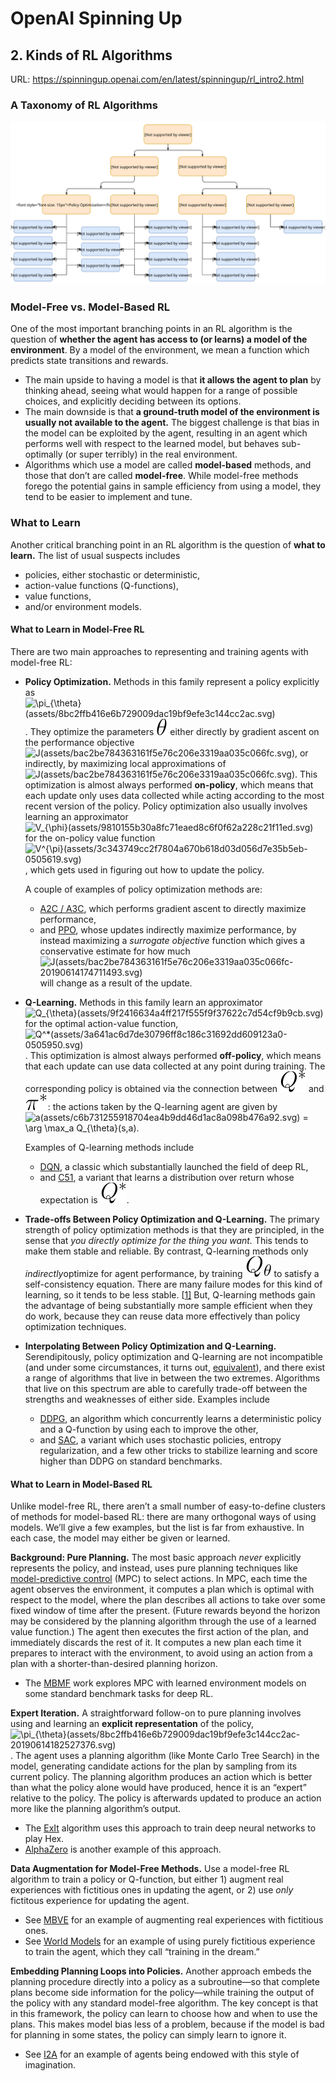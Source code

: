 # OpenAI Spinning Up

## 2. Kinds of RL Algorithms

URL: https://spinningup.openai.com/en/latest/spinningup/rl_intro2.html

### A Taxonomy of RL Algorithms

![rl_algorithms_9_15](assets/rl_algorithms_9_15.svg)

### Model-Free vs. Model-Based RL

One of the most important branching points in an RL algorithm is the question of **whether the agent has access to (or learns) a model of the environment**. By a model of the environment, we mean a function which predicts state transitions and rewards.

- The main upside to having a model is that **it allows the agent to plan** by thinking ahead, seeing what would happen for a range of possible choices, and explicitly deciding between its options.
- The main downside is that **a ground-truth model of the environment is usually not available to the agent.** The biggest challenge is that bias in the model can be exploited by the agent, resulting in an agent which performs well with respect to the learned model, but behaves sub-optimally (or super terribly) in the real environment.
- Algorithms which use a model are called **model-based** methods, and those that don’t are called **model-free**. While model-free methods forego the potential gains in sample efficiency from using a model, they tend to be easier to implement and tune.

### What to Learn

Another critical branching point in an RL algorithm is the question of **what to learn.** The list of usual suspects includes

- policies, either stochastic or deterministic,
- action-value functions (Q-functions),
- value functions,
- and/or environment models.

#### What to Learn in Model-Free RL

There are two main approaches to representing and training agents with model-free RL:

- **Policy Optimization.** Methods in this family represent a policy explicitly as ![\pi_{\theta}(assets/8bc2ffb416e6b729009dac19bf9efe3c144cc2ac.svg)](https://spinningup.openai.com/en/latest/_images/math/8bc2ffb416e6b729009dac19bf9efe3c144cc2ac.svg). They optimize the parameters ![\theta](assets/1a20bd03ccceae216a40cb69d3fb7a3970f6f275.svg) either directly by gradient ascent on the performance objective ![J(assets/bac2be784363161f5e76c206e3319aa035c066fc.svg)](https://spinningup.openai.com/en/latest/_images/math/bac2be784363161f5e76c206e3319aa035c066fc.svg), or indirectly, by maximizing local approximations of ![J(assets/bac2be784363161f5e76c206e3319aa035c066fc.svg)](https://spinningup.openai.com/en/latest/_images/math/bac2be784363161f5e76c206e3319aa035c066fc.svg). This optimization is almost always performed **on-policy**, which means that each update only uses data collected while acting according to the most recent version of the policy. Policy optimization also usually involves learning an approximator ![V_{\phi}(assets/9810155b30a8fc71eaed8c6f0f62a228c21f11ed.svg)](https://spinningup.openai.com/en/latest/_images/math/9810155b30a8fc71eaed8c6f0f62a228c21f11ed.svg) for the on-policy value function ![V^{\pi}(assets/3c343749cc2f7804a670b618d03d056d7e35b5eb-0505619.svg)](https://spinningup.openai.com/en/latest/_images/math/3c343749cc2f7804a670b618d03d056d7e35b5eb.svg), which gets used in figuring out how to update the policy.

  A couple of examples of policy optimization methods are:

  - [A2C / A3C](https://arxiv.org/abs/1602.01783), which performs gradient ascent to directly maximize performance,
  - and [PPO](https://arxiv.org/abs/1707.06347), whose updates indirectly maximize performance, by instead maximizing a *surrogate objective* function which gives a conservative estimate for how much ![J(assets/bac2be784363161f5e76c206e3319aa035c066fc-20190614174711493.svg)](https://spinningup.openai.com/en/latest/_images/math/bac2be784363161f5e76c206e3319aa035c066fc.svg) will change as a result of the update.

- **Q-Learning.** Methods in this family learn an approximator ![Q_{\theta}(assets/9f2416634a4ff217f555f9f37622c7d54cf9b9cb.svg)](https://spinningup.openai.com/en/latest/_images/math/9f2416634a4ff217f555f9f37622c7d54cf9b9cb.svg) for the optimal action-value function, ![Q^*(assets/3a641ac6d7de30796ff8c186c31692dd609123a0-0505950.svg)](https://spinningup.openai.com/en/latest/_images/math/3a641ac6d7de30796ff8c186c31692dd609123a0.svg). This optimization is almost always performed **off-policy**, which means that each update can use data collected at any point during training. The corresponding policy is obtained via the connection between ![Q^*](assets/27e0f032982b38571547cc19a81946ebdb69e1b9-0506008.svg) and ![\pi^*](assets/3b90d2c0187600be023084b475e921927a91aa4f-0506008.svg): the actions taken by the Q-learning agent are given by![a(assets/c6b731255918704ea4b9dd46d1ac8a098b476a92.svg) = \arg \max_a Q_{\theta}(s,a).](https://spinningup.openai.com/en/latest/_images/math/c6b731255918704ea4b9dd46d1ac8a098b476a92.svg)

  Examples of Q-learning methods include

  - [DQN](https://www.cs.toronto.edu/~vmnih/docs/dqn.pdf), a classic which substantially launched the field of deep RL,
  - and [C51](https://arxiv.org/abs/1707.06887), a variant that learns a distribution over return whose expectation is ![Q^*](assets/27e0f032982b38571547cc19a81946ebdb69e1b9-20190614175352332.svg).

- **Trade-offs Between Policy Optimization and Q-Learning.** The primary strength of policy optimization methods is that they are principled, in the sense that *you directly optimize for the thing you want.* This tends to make them stable and reliable. By contrast, Q-learning methods only *indirectly*optimize for agent performance, by training ![Q_{\theta}](assets/cd8d851b25e574efd2664f88ccddda3e165cb693.svg) to satisfy a self-consistency equation. There are many failure modes for this kind of learning, so it tends to be less stable. [[1\]](https://spinningup.openai.com/en/latest/spinningup/rl_intro2.html#id2) But, Q-learning methods gain the advantage of being substantially more sample efficient when they do work, because they can reuse data more effectively than policy optimization techniques.

- **Interpolating Between Policy Optimization and Q-Learning.** Serendipitously, policy optimization and Q-learning are not incompatible (and under some circumstances, it turns out, [equivalent](https://arxiv.org/abs/1704.06440)), and there exist a range of algorithms that live in between the two extremes. Algorithms that live on this spectrum are able to carefully trade-off between the strengths and weaknesses of either side. Examples include
  - [DDPG](https://arxiv.org/abs/1509.02971), an algorithm which concurrently learns a deterministic policy and a Q-function by using each to improve the other,
  - and [SAC](https://arxiv.org/abs/1801.01290), a variant which uses stochastic policies, entropy regularization, and a few other tricks to stabilize learning and score higher than DDPG on standard benchmarks.

#### What to Learn in Model-Based RL

Unlike model-free RL, there aren’t a small number of easy-to-define clusters of methods for model-based RL: there are many orthogonal ways of using models. We’ll give a few examples, but the list is far from exhaustive. In each case, the model may either be given or learned.

**Background: Pure Planning.** The most basic approach *never* explicitly represents the policy, and instead, uses pure planning techniques like [model-predictive control](https://en.wikipedia.org/wiki/Model_predictive_control) (MPC) to select actions. In MPC, each time the agent observes the environment, it computes a plan which is optimal with respect to the model, where the plan describes all actions to take over some fixed window of time after the present. (Future rewards beyond the horizon may be considered by the planning algorithm through the use of a learned value function.) The agent then executes the first action of the plan, and immediately discards the rest of it. It computes a new plan each time it prepares to interact with the environment, to avoid using an action from a plan with a shorter-than-desired planning horizon.

- The [MBMF](https://sites.google.com/view/mbmf) work explores MPC with learned environment models on some standard benchmark tasks for deep RL.

**Expert Iteration.** A straightforward follow-on to pure planning involves using and learning an **explicit representation** of the policy, ![\pi_{\theta}(assets/8bc2ffb416e6b729009dac19bf9efe3c144cc2ac-20190614182527376.svg)](https://spinningup.openai.com/en/latest/_images/math/8bc2ffb416e6b729009dac19bf9efe3c144cc2ac.svg). The agent uses a planning algorithm (like Monte Carlo Tree Search) in the model, generating candidate actions for the plan by sampling from its current policy. The planning algorithm produces an action which is better than what the policy alone would have produced, hence it is an “expert” relative to the policy. The policy is afterwards updated to produce an action more like the planning algorithm’s output.

- The [ExIt](https://arxiv.org/abs/1705.08439) algorithm uses this approach to train deep neural networks to play Hex.
- [AlphaZero](https://arxiv.org/abs/1712.01815) is another example of this approach.

**Data Augmentation for Model-Free Methods.** Use a model-free RL algorithm to train a policy or Q-function, but either 1) augment real experiences with fictitious ones in updating the agent, or 2) use *only* fictitous experience for updating the agent.

- See [MBVE](https://arxiv.org/abs/1803.00101) for an example of augmenting real experiences with fictitious ones.
- See [World Models](https://worldmodels.github.io/) for an example of using purely fictitious experience to train the agent, which they call “training in the dream.”

**Embedding Planning Loops into Policies.** Another approach embeds the planning procedure directly into a policy as a subroutine—so that complete plans become side information for the policy—while training the output of the policy with any standard model-free algorithm. The key concept is that in this framework, the policy can learn to choose how and when to use the plans. This makes model bias less of a problem, because if the model is bad for planning in some states, the policy can simply learn to ignore it.

- See [I2A](https://arxiv.org/abs/1707.06203) for an example of agents being endowed with this style of imagination.

















